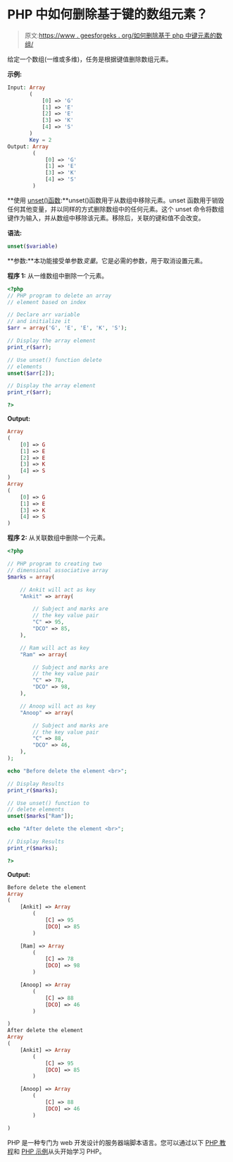 # PHP 中如何删除基于键的数组元素？

> 原文:[https://www . geesforgeks . org/如何删除基于 php 中键元素的数组/](https://www.geeksforgeeks.org/how-to-delete-an-array-element-based-on-key-in-php/)

给定一个数组(一维或多维)，任务是根据键值删除数组元素。

**示例:**

```php
Input: Array
       (   
           [0] => 'G' 
           [1] => 'E'
           [2] => 'E'
           [3] => 'K'
           [4] => 'S'
       )
       Key = 2
Output: Array
        (   
            [0] => 'G' 
            [1] => 'E'
            [3] => 'K'
            [4] => 'S'
        )

```

**使用 [unset()函数](https://www.geeksforgeeks.org/php-unset-function/):**unset()函数用于从数组中移除元素。unset 函数用于销毁任何其他变量，并以同样的方式删除数组中的任何元素。这个 unset 命令将数组键作为输入，并从数组中移除该元素。移除后，关联的键和值不会改变。

**语法:**

```php
unset($variable)
```

**参数:**本功能接受单参数*变量*。它是必需的参数，用于取消设置元素。

**程序 1:** 从一维数组中删除一个元素。

```php
<?php
// PHP program to delete an array 
// element based on index

// Declare arr variable
// and initialize it
$arr = array('G', 'E', 'E', 'K', 'S');

// Display the array element
print_r($arr);

// Use unset() function delete
// elements
unset($arr[2]);

// Display the array element
print_r($arr);

?>
```

**Output:**

```php
Array
(
    [0] => G
    [1] => E
    [2] => E
    [3] => K
    [4] => S
)
Array
(
    [0] => G
    [1] => E
    [3] => K
    [4] => S
)

```

**程序 2:** 从关联数组中删除一个元素。

```php
<?php 

// PHP program to creating two 
// dimensional associative array 
$marks = array( 

    // Ankit will act as key 
    "Ankit" => array( 

        // Subject and marks are 
        // the key value pair 
        "C" => 95, 
        "DCO" => 85, 
    ), 

    // Ram will act as key 
    "Ram" => array( 

        // Subject and marks are 
        // the key value pair 
        "C" => 78, 
        "DCO" => 98, 
    ), 

    // Anoop will act as key 
    "Anoop" => array( 

        // Subject and marks are 
        // the key value pair 
        "C" => 88, 
        "DCO" => 46, 
    ), 
); 

echo "Before delete the element <br>";

// Display Results
print_r($marks); 

// Use unset() function to
// delete elements
unset($marks["Ram"]);

echo "After delete the element <br>";

// Display Results
print_r($marks); 

?> 
```

**Output:**

```php
Before delete the element 
Array
(
    [Ankit] => Array
        (
            [C] => 95
            [DCO] => 85
        )

    [Ram] => Array
        (
            [C] => 78
            [DCO] => 98
        )

    [Anoop] => Array
        (
            [C] => 88
            [DCO] => 46
        )

)
After delete the element 
Array
(
    [Ankit] => Array
        (
            [C] => 95
            [DCO] => 85
        )

    [Anoop] => Array
        (
            [C] => 88
            [DCO] => 46
        )

)

```

PHP 是一种专门为 web 开发设计的服务器端脚本语言。您可以通过以下 [PHP 教程](https://www.geeksforgeeks.org/php-tutorials/)和 [PHP 示例](https://www.geeksforgeeks.org/php-examples/)从头开始学习 PHP。